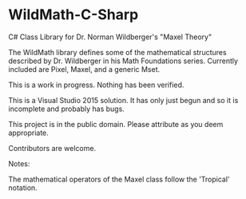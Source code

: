 # WildMath-C-Sharp
C# Class Library for Dr. Norman Wildberger's "Maxel Theory"

The WildMath library defines some of the mathematical structures described by Dr. Wildberger in his Math Foundations series.
Currently included are Pixel, Maxel, and a generic Mset.

This is a work in progress. Nothing has been verified.

This is a Visual Studio 2015 solution. It has only just begun and so it is incomplete and probably has bugs.

This project is in the public domain. Please attribute as you deem appropriate.

Contributors are welcome.

Notes:

The mathematical operators of the Maxel class follow the 'Tropical' notation.
